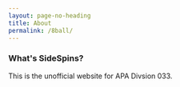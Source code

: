 ```yaml
---
layout: page-no-heading
title: About
permalink: /8ball/
---
```


### What's SideSpins?

This is the unofficial website for APA Divsion 033.